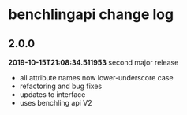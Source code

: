 # benchlingapi change log
## 2.0.0
**2019-10-15T21:08:34.511953**
second major release

 - all attribute names now lower-underscore case
 - refactoring and bug fixes
 - updates to interface
 - uses benchling api V2
